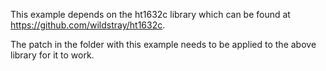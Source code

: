 This example depends on the ht1632c library which can be found at
https://github.com/wildstray/ht1632c.

The patch in the folder with this example needs to be applied to the above
library for it to work.
